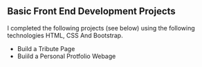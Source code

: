 ## Basic Front End Development Projects

I completed the following projects (see below) using the following technologies HTML, CSS And Bootstrap.

* Build a Tribute Page
* Buiild a Personal Protfolio Webage

 
